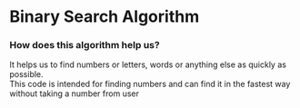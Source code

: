 # Binary Search Algorithm
### How does this algorithm help us?
It helps us to find numbers or letters, words or anything else as quickly as possible. <br/>
This code is intended for finding numbers and can find it in the fastest way without taking a number from user
